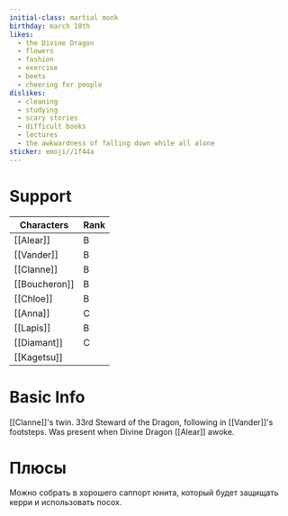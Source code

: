 ```yaml
---
initial-class: martial monk
birthday: march 10th
likes:
  - the Divine Dragon
  - flowers
  - fashion
  - exercise
  - beets
  - cheering for people
dislikes:
  - cleaning
  - studying
  - scary stories
  - difficult books
  - lectures
  - the awkwardness of falling down while all alone
sticker: emoji//1f44a
---
```


# Support

| Characters    | Rank |
| ------------- | ---- |
| [[Alear]]     |B|
| [[Vander]]    |B|
| [[Clanne]]    |B|
| [[Boucheron]] |B|
| [[Chloe]]     |B|
| [[Anna]]      |C|
| [[Lapis]]     |B|
| [[Diamant]]   |C|
| [[Kagetsu]]   ||

# Basic Info

[[Clanne]]'s twin. 33rd Steward of the Dragon, following in [[Vander]]'s footsteps. Was present when Divine Dragon [[Alear]] awoke.

# Плюсы

Можно собрать в хорошего саппорт юнита, который будет защищать керри и использовать посох.

